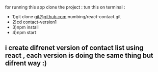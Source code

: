 for running this app clone the project :
tun this on terminal :

- 1)git clone git@github.com:numbing/react-contact.git
- 2)cd contact-version1
- 3)npm install
- 4)npm start

## i create difrenet version of contact list using react , each version is doing the same thing but difrent way :)

